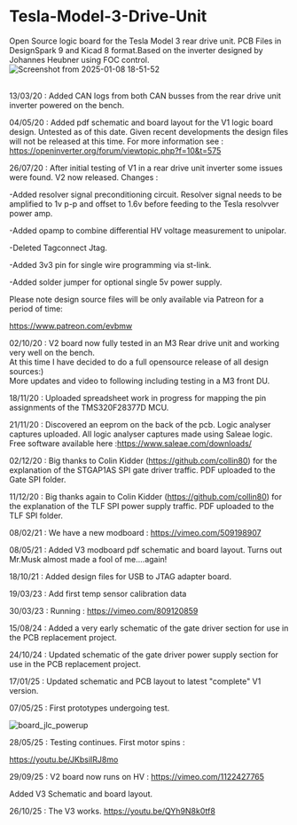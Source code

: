 # Tesla-Model-3-Drive-Unit
Open Source logic board for the Tesla Model 3 rear drive unit. PCB Files in DesignSpark 9 and Kicad 8 format.Based on the inverter designed by Johannes Heubner using FOC control.
<br>
![Screenshot from 2025-01-08 18-51-52](https://github.com/user-attachments/assets/b7f1be79-28bd-49b1-98d1-5fdaf6de3171)

<br>
13/03/20 : Added CAN logs from both CAN busses from the rear drive unit inverter powered on the bench.

04/05/20 : Added pdf schematic and board layout for the V1 logic board design. Untested as of this date. Given recent developments the design files will not be released at this time. For more information see : <br>
https://openinverter.org/forum/viewtopic.php?f=10&t=575


26/07/20 : After initial testing of V1 in a rear drive unit inverter some issues were found. V2 now released. Changes :

-Added resolver signal preconditioning circuit. Resolver signal needs to be amplified to 1v p-p and offset to 1.6v before feeding to the Tesla resolvver power amp.

-Added opamp to combine differential HV voltage measurement to unipolar.

-Deleted Tagconnect Jtag.

-Added 3v3 pin for single wire programming via st-link.

-Added solder jumper for optional single 5v power supply.


Please note design source files will be only available via Patreon for a period of time:

https://www.patreon.com/evbmw

02/10/20 : V2 board now fully tested in an M3 Rear drive unit and working very well on the bench.
<br>At this time I have decided to do a full opensource release of all design sources:)
<br>More updates and video to following including testing in a M3 front DU.

18/11/20 : Uploaded spreadsheet work in progress for mapping the pin assignments of the TMS320F28377D MCU.

21/11/20 : Discovered an eeprom on the back of the pcb. Logic analyser captures uploaded. All logic analyser captures made using Saleae logic. Free software available here :https://www.saleae.com/downloads/

02/12/20 : Big thanks to Colin Kidder (https://github.com/collin80) for the explanation of the STGAP1AS SPI gate driver traffic. PDF uploaded to the Gate SPI folder.

11/12/20 : Big thanks again to Colin Kidder (https://github.com/collin80) for the explanation of the TLF SPI power supply traffic. PDF uploaded to the TLF SPI folder.

08/02/21 : We have a new modboard : https://vimeo.com/509198907

08/05/21 : Added V3 modboard pdf schematic and board layout. Turns out Mr.Musk almost made a fool of me....again! 

18/10/21 : Added design files for USB to JTAG adapter board.

19/03/23 : Add first temp sensor calibration data

30/03/23 : Running : https://vimeo.com/809120859

15/08/24 : Added a very early schematic of the gate driver section for use in the PCB replacement project.

24/10/24 : Updated schematic of the gate driver power supply section for use in the PCB replacement project.

17/01/25 : Updated schematic and PCB layout to latest "complete" V1 version.

07/05/25 : First prototypes undergoing test.


![board_jlc_powerup](https://github.com/user-attachments/assets/40a378ad-6385-4834-8268-7bbb4e7ee89f)

28/05/25 : Testing continues. First motor spins :

https://youtu.be/JKbsiIRJ8mo


29/09/25 : V2 board now runs on HV : https://vimeo.com/1122427765

Added V3 Schematic and board layout.

26/10/25 : The V3 works. https://youtu.be/QYh9N8k0tf8
